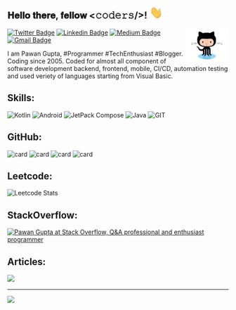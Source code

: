 <h2> 𝐇𝐞𝐥𝐥𝐨 𝐭𝐡𝐞𝐫𝐞, 𝐟𝐞𝐥𝐥𝐨𝐰 <𝚌𝚘𝚍𝚎𝚛𝚜/>! <img src="https://raw.githubusercontent.com/ABSphreak/ABSphreak/master/gifs/Hi.gif" width="30px"></h2>

<img align='right' src='https://github.com/pawankgupta-se/pawankgupta-se/blob/main/octocat.gif' width='100"'>

[![Twitter Badge](https://img.shields.io/badge/@pawankgupta__se-pawankgupta_se?style=flat-square&logo=x&logoColor=white&color=black&link=https://twitter.com/pawankgupta_se)](https://twitter.com/pawankgupta_se) [![Linkedin Badge](https://img.shields.io/badge/pawankgupta--se-pawankgupta_se?style=flat-square&logo=linkedin&logoColor=white&color=blue&link=https://www.linkedin.com/in/pawankgupta-se)](https://www.linkedin.com/in/pawankgupta-se/) [![Medium Badge](https://img.shields.io/badge/@pawankgupta.se-pawankgupta_se?style=flat-square&logo=medium&logoColor=white&labelColor=black&color=black&link=https://medium.com/@pawankgupta.se)](https://medium.com/@pawankgupta.se) [![Gmail Badge](https://img.shields.io/badge/pawankgupta.se@gmail.com-pawankgupta_se?style=flat-square&logo=gmail&logoColor=white&labelColor=red&color=red&link=mailto:pawankgupta.se@gmail.com)](mailto:pawankgupta.se@gmail.com)

I am Pawan Gupta, #Programmer #TechEnthusiast #Blogger. Coding since 2005. Coded for almost all component of software development backend, frontend, mobile, CI/CD, automation testing and used veriety of languages starting from Visual Basic.


## Skills:
![Kotlin](https://img.shields.io/badge/Kotlin-pawankgupta_se?style=for-the-badge&logo=kotlin&logoColor=white&color=%237f52ff
) ![Android](https://img.shields.io/badge/Android-pawankgupta_se?style=for-the-badge&logo=Android&logoColor=white&color=%233ddc84
) ![JetPack Compose](https://img.shields.io/badge/JetPack%20Compose-pawankgupta_se?style=for-the-badge&logo=jetpackcompose&logoColor=white&color=%234285F4
) ![Java](https://img.shields.io/badge/Java-pawankgupta_se?style=for-the-badge&logo=openjdk&logoColor=white&color=%23E98407
) ![GIT](https://img.shields.io/badge/Git-fc6d26?style=for-the-badge&logo=git&logoColor=white)


## GitHub:
![card](http://github-profile-summary-cards.vercel.app/api/cards/profile-details?username=pawankgupta-se&theme=github)
![card](http://github-profile-summary-cards.vercel.app/api/cards/repos-per-language?username=pawankgupta-se&theme=github)
![card](http://github-profile-summary-cards.vercel.app/api/cards/most-commit-language?username=pawankgupta-se&theme=github)
![card](http://github-profile-summary-cards.vercel.app/api/cards/stats?username=pawankgupta-se&theme=github)

<!--
![Pawan's github stats](https://github-readme-stats.vercel.app/api?username=pawankgupta-se&hide=["issues"]&show_icons=true)
-->

## Leetcode: 
![Leetcode Stats](https://leetcard.jacoblin.cool/pawankgupta-se)


## StackOverflow:
<a href="https://stackoverflow.com/users/1319627/pawan-gupta"><img src="https://stackoverflow.com/users/flair/1319627.png?theme=dark" width="208" height="58" alt="Pawan Gupta at Stack Overflow, Q&amp;A professional and enthusiast programmer" title="Pawan Gupta at Stack Overflow, Q&amp;A professional and enthusiast programmer"></a>


## Articles:
<a target="_blank" href="https://medium.com/@pawankgupta.se"><img src="https://github-read-medium-git-main.pahlevikun.vercel.app/latest?username=@pawankgupta.se&limit=2"/></a>

---
[![](https://visitcount.itsvg.in/api?id=pawankgupta-se&label=Profile%20Views&color=3&icon=5&pretty=false)](https://visitcount.itsvg.in)
<!--
-->
